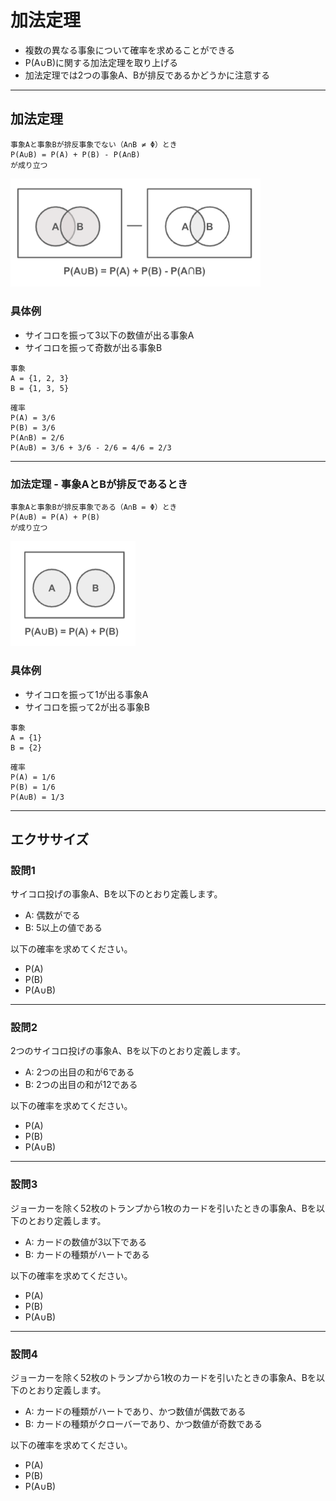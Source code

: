 # 加法定理

* 複数の異なる事象について確率を求めることができる
* P(A∪B)に関する加法定理を取り上げる
* 加法定理では2つの事象A、Bが排反であるかどうかに注意する

---

## 加法定理

```
事象Aと事象Bが排反事象でない（A∩B ≠ Φ）とき
P(A∪B) = P(A) + P(B) - P(A∩B)
が成り立つ
```

<img src="img/278.png" width="400px">

### 具体例

* サイコロを振って3以下の数値が出る事象A
* サイコロを振って奇数が出る事象B

```
事象
A = {1, 2, 3}
B = {1, 3, 5}
```

```
確率
P(A) = 3/6
P(B) = 3/6
P(A∩B) = 2/6
P(A∪B) = 3/6 + 3/6 - 2/6 = 4/6 = 2/3
```

---

### 加法定理 - 事象AとBが排反であるとき

```
事象Aと事象Bが排反事象である（A∩B = Φ）とき 
P(A∪B) = P(A) + P(B)
が成り立つ
```

<img src="img/279.png" width="200px">

### 具体例

* サイコロを振って1が出る事象A
* サイコロを振って2が出る事象B

```
事象
A = {1}
B = {2}
```

```
確率
P(A) = 1/6
P(B) = 1/6
P(A∪B) = 1/3
```

---

## エクササイズ

### 設問1 

サイコロ投げの事象A、Bを以下のとおり定義します。

* A: 偶数がでる
* B: 5以上の値である

以下の確率を求めてください。

* P(A)
* P(B)
* P(A∪B)

---

### 設問2 

2つのサイコロ投げの事象A、Bを以下のとおり定義します。

* A: 2つの出目の和が6である
* B: 2つの出目の和が12である

以下の確率を求めてください。

* P(A)
* P(B)
* P(A∪B)

--- 

### 設問3

ジョーカーを除く52枚のトランプから1枚のカードを引いたときの事象A、Bを以下のとおり定義します。

* A: カードの数値が3以下である
* B: カードの種類がハートである

以下の確率を求めてください。

* P(A)
* P(B)
* P(A∪B)

---

### 設問4

ジョーカーを除く52枚のトランプから1枚のカードを引いたときの事象A、Bを以下のとおり定義します。

* A: カードの種類がハートであり、かつ数値が偶数である
* B: カードの種類がクローバーであり、かつ数値が奇数である

以下の確率を求めてください。

* P(A)
* P(B)
* P(A∪B)


<!--

-->